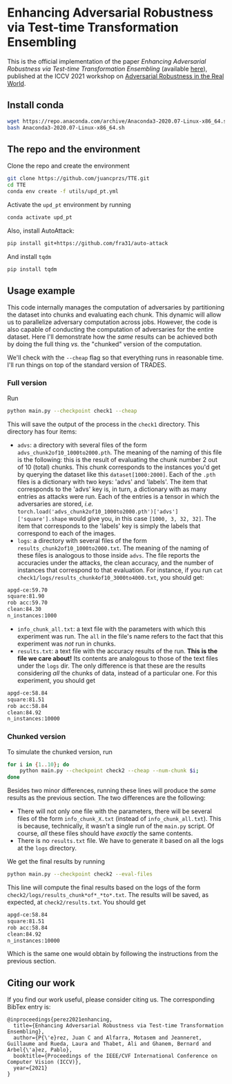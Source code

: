 # Enhancing Adversarial Robustness via Test-time Transformation Ensembling
This is the official implementation of the paper *Enhancing Adversarial Robustness via Test-time Transformation Ensembling* (available [here](https://openaccess.thecvf.com/content/ICCV2021W/AROW/papers/Perez_Enhancing_Adversarial_Robustness_via_Test-Time_Transformation_Ensembling_ICCVW_2021_paper.pdf)), published at the ICCV 2021 workshop on [Adversarial Robustness in the Real World](https://iccv21-adv-workshop.github.io).
## Install conda
```bash
wget https://repo.anaconda.com/archive/Anaconda3-2020.07-Linux-x86_64.sh
bash Anaconda3-2020.07-Linux-x86_64.sh
```

## The repo and the environment
Clone the repo and create the environment
```bash
git clone https://github.com/juancprzs/TTE.git
cd TTE
conda env create -f utils/upd_pt.yml
```

Activate the `upd_pt` environment by running
```bash
conda activate upd_pt
```

Also, install AutoAttack:
```bash
pip install git+https://github.com/fra31/auto-attack
```
And install `tqdm`
```bash
pip install tqdm
```

## Usage example
This code internally manages the computation of adversaries by partitioning the dataset into chunks and evaluating each chunk. This dynamic will allow us to parallelize adversary computation across jobs. However, the code is also capable of conducting the computation of adversaries for the entire dataset. Here I'll demonstrate how the _same_ results can be achieved both by doing the full thing _vs._ the "chunked" version of the computation.

We'll check with the `--cheap` flag so that everything runs in reasonable time. I'll run things on top of the standard version of TRADES. 

### Full version
Run
```bash
python main.py --checkpoint check1 --cheap
```
This will save the output of the process in the `check1` directory. This directory has four items:
* `advs`: a directory with several files of the form `advs_chunk2of10_1000to2000.pth`. The meaning of the naming of this file is the following: this is the result of evaluating the chunk number 2 out of 10 (total) chunks. This chunk corresponds to the instances you'd get by querying the dataset like this `dataset[1000:2000]`. Each of the `.pth` files is a dictionary with two keys: 'advs' and 'labels'. The item that corresponds to the 'advs' key is, in turn, a dictionary with as many entries as attacks were run. Each of the entries is a tensor in which the adversaries are stored, _i.e._ `torch.load('advs_chunk2of10_1000to2000.pth')['advs']['square'].shape` would give you, in this case `[1000, 3, 32, 32]`. The item that corresponds to the 'labels' key is simply the labels that correspond to each of the images.
* `logs`: a directory with several files of the form `results_chunk2of10_1000to2000.txt`. The meaning of the naming of these files is analogous to those inside `advs`. The file reports the accuracies under the attacks, the clean accuracy, and the number of instances that correspond to that evaluation. For instance, if you run `cat check1/logs/results_chunk4of10_3000to4000.txt`, you should get:
```bash
apgd-ce:59.70
square:81.90
rob acc:59.70
clean:84.30
n_instances:1000
```
* `info_chunk_all.txt`: a text file with the parameters with which this experiment was run. The `all` in the file's name refers to the fact that this experiment was _not_ run in chunks.
* `results.txt`: a text file with the accuracy results of the run. **This is the file we care about!** Its contents are analogous to those of the text files under the `logs` dir. The only difference is that these are the results considering _all_ the chunks of data, instead of a particular one. For this experiment, you should get
```bash
apgd-ce:58.84
square:81.51
rob acc:58.84
clean:84.92
n_instances:10000
```

### Chunked version
To simulate the chunked version, run
```bash
for i in {1..10}; do 
    python main.py --checkpoint check2 --cheap --num-chunk $i; 
done
```
Besides two minor differences, running these lines will produce the _same_ results as the previous section. The two differences are the following:
* There will not only one file with the parameters, there will be several files of the form `info_chunk_X.txt` (instead of `info_chunk_all.txt`). This is because, technically, it wasn't a single run of the `main.py` script. Of course, _all_ these files should have _exactly_ the same contents.
* There is no `results.txt` file. We have to generate it based on all the logs at the `logs` directory.

We get the final results by running
```bash
python main.py --checkpoint check2 --eval-files
```
This line will compute the final results based on the logs of the form `check2/logs/results_chunk*of*_*to*.txt`. The results will be saved, as expected, at `check2/results.txt`. You should get
```bash
apgd-ce:58.84
square:81.51
rob acc:58.84
clean:84.92
n_instances:10000
```
Which is the same one would obtain by following the instructions from the previous section.


## Citing our work
If you find our work useful, please consider citing us. The corresponding BibTex entry is:
```
@inproceedings{perez2021enhancing,
  title={Enhancing Adversarial Robustness via Test-time Transformation Ensembling},
  author={P{\'e}rez, Juan C and Alfarra, Motasem and Jeanneret, Guillaume and Rueda, Laura and Thabet, Ali and Ghanem, Bernard and Arbel{\'a}ez, Pablo},
  booktitle={Proceedings of the IEEE/CVF International Conference on Computer Vision (ICCV)},
  year={2021}
}
```
